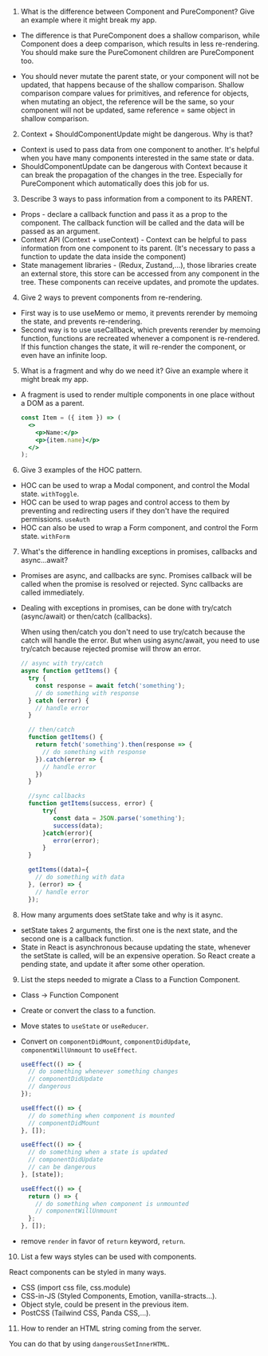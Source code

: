 1. What is the difference between Component and PureComponent? Give an example where it might break my app.

- The difference is that PureComponent does a shallow comparison, while Component does a deep comparison, which results in less re-rendering. You should make sure the PureComonent children are PureComponent too.

- You should never mutate the parent state, or your component will not be updated, that happens because of the shallow comparison. Shallow comparison compare values for primitives, and reference for objects, when mutating an object, the reference will be the same, so your component will not be updated, same reference = same object in shallow comparison.

2. Context + ShouldComponentUpdate might be dangerous. Why is that?

- Context is used to pass data from one component to another. It's helpful when you have many components interested in the same state or data.
- ShouldComponentUpdate can be dangerous with Context because it can break the propagation of the changes in the tree. Especially for PureComponent which automatically does this job for us.

3. Describe 3 ways to pass information from a component to its PARENT.

- Props - declare a callback function and pass it as a prop to the component. The callback function will be called and the data will be passed as an argument.
- Context API (Context + useContext) - Context can be helpful to pass information from one component to its parent. (It's necessary to pass a function to update the data inside the component)
- State management libraries - (Redux, Zustand,...), those libraries create an external store, this store can be accessed from any component in the tree. These components can receive updates, and promote the updates.

4. Give 2 ways to prevent components from re-rendering.

- First way is to use useMemo or memo, it prevents rerender by memoing the state, and prevents re-rendering.
- Second way is to use useCallback, which prevents rerender by memoing function, functions are recreated whenever a component is re-rendered. If this function changes the state, it will re-render the component, or even have an infinite loop.

5. What is a fragment and why do we need it? Give an example where it might
   break my app.

- A fragment is used to render multiple components in one place without a DOM as a parent.

  ```jsx
  const Item = ({ item }) => (
    <>
      <p>Name:</p>
      <p>{item.name}</p>
    </>
  );
  ```

6. Give 3 examples of the HOC pattern.

- HOC can be used to wrap a Modal component, and control the Modal state. `withToggle`.
- HOC can be used to wrap pages and control access to them by preventing and redirecting users if they don't have the required permissions. `useAuth`
- HOC can also be used to wrap a Form component, and control the Form state. `withForm`

7. What's the difference in handling exceptions in promises, callbacks
   and async…await?

- Promises are async, and callbacks are sync. Promises callback will be called when the promise is resolved or rejected. Sync callbacks are called immediately.

- Dealing with exceptions in promises, can be done with try/catch (async/await) or then/catch (callbacks).

  When using then/catch you don't need to use try/catch because the catch will handle the error. But when using async/await, you need to use try/catch because rejected promise will throw an error.

  ```js
  // async with try/catch
  async function getItems() {
    try {
      const response = await fetch('something');
      // do something with response
    } catch (error) {
      // handle error
    }

    // then/catch
    function getItems() {
      return fetch('something').then(response => {
        // do something with response
      }).catch(error => {
        // handle error
      })
    }

    //sync callbacks
    function getItems(success, error) {
        try{
           const data = JSON.parse('something');
           success(data);
        }catch(error){
           error(error);
        }
    }

    getItems((data)={
      // do something with data
    }, (error) => {
      // handle error
    });
  ```

8. How many arguments does setState take and why is it async.

- setState takes 2 arguments, the first one is the next state, and the second one is a callback function.
- State in React is asynchronous because updating the state, whenever the setState is called, will be an expensive operation. So React create a pending state, and update it after some other operation.

9. List the steps needed to migrate a Class to a Function Component.

- Class -> Function Component
- Create or convert the class to a function.
- Move states to `useState` or `useReducer`.
- Convert on `componentDidMount`, `componentDidUpdate`, `componentWillUnmount` to `useEffect`.

  ```jsx
  useEffect(() => {
    // do something whenever something changes
    // componentDidUpdate
    // dangerous
  });

  useEffect(() => {
    // do something when component is mounted
    // componentDidMount
  }, []);

  useEffect(() => {
    // do something when a state is updated
    // componentDidUpdate
    // can be dangerous
  }, [state]);

  useEffect(() => {
    return () => {
      // do something when component is unmounted
      // componentWillUnmount
    };
  }, []);
  ```

- remove `render` in favor of `return` keyword, `return`.

10. List a few ways styles can be used with components.

React components can be styled in many ways.

- CSS (import css file, css.module)
- CSS-in-JS (Styled Components, Emotion, vanilla-stracts...).
- Object style, could be present in the previous item.
- PostCSS (Tailwind CSS, Panda CSS,...).

11. How to render an HTML string coming from the server.

You can do that by using `dangerousSetInnerHTML`.

